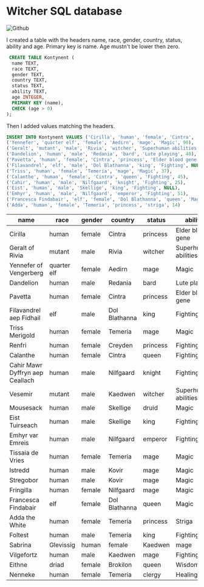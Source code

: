 # Witcher SQL database

![Github](https://www.belloflostsouls.net/wp-content/uploads/2019/11/The-Witcher-TV-Series.jpg)

I created a table with the headers name, race, gender, country, status, ability and age. Primary key is name. Age mustn't be lower then zero.
```sql
 CREATE TABLE Kontynent (
  name TEXT,
  race TEXT,
  gender TEXT,
  country TEXT,
  status TEXT,
  ability TEXT,
  age INTEGER,
  PRIMARY KEY (name),
  CHECK (age > 0)
);
```

Then I added values matching the headers.

```sql
INSERT INTO Kontynent VALUES ('Cirilla', 'human', 'female', 'Cintra', 'princess', 'Elder blood gene', 13),
('Yennefer', 'quarter elf', 'female', 'Aedirn', 'mage', 'Magic', 90), 
('Geralt', 'mutant', 'male', 'Rivia', 'witcher', 'Superhuman abilities', 103),
('Dandelion', 'human', 'male', 'Redania', 'bard', 'Lute playing', 40),
('Pavetta', 'human', 'female', 'Cintra', 'princess', 'Elder blood gene', 16),
('Filavandrel', 'elf', 'male', 'Dol Blathanna', 'king', 'Fighting', NULL),
('Triss', 'human', 'female', 'Temeria', 'mage', 'Magic', 37),
('Calanthe', 'human', 'female', 'Cintra', 'queen', 'Fighting', 45),
('Cahir', 'human', 'male', 'Nilfgaard', 'knight', 'Fighting', 25),
('Eist', 'human', 'male', 'Skellige', 'king', 'Fighting', NULL),
('Emhyr', 'human', 'male', 'Nilfgaard', 'emperor', 'Fighting', 51),
('Francesca Findabair', 'elf', 'female', 'Dol Blathanna', 'queen', 'Magic', NULL),
('Adda', 'human', 'female', 'Temeria', 'princess', 'striga', 14)
```

|name|race |gender |country |status |ability |age | 
|--|---|--|--|--|---|--|
|Cirilla	|human|	female|	Cintra|	princess|	Elder blood gene|	13|
|Geralt of Rivia|	mutant	|male|	Rivia|	witcher	|Superhuman abilities	|103|
|Yennefer of Vengerberg	|quarter elf|	female	|Aedirn|	mage	|Magic	|71|
|Dandelion |	human	|male|	Redania|	bard|	Lute playing|	40|
|Pavetta|	human|	female	|Cintra	|princess|	Elder blood gene|	15|
|Filavandrel aep Fidhail	|elf	|male|	Dol Blathanna	|king|	Fighting|	
|Triss Merigold|	human|	female|	Temeria|	mage	|Magic|	37|
|Renfri|	human	|female	|Creyden|	princess	|Fighting	|18|
|Calanthe|	human|	female	|Cintra	|queen	|Fighting|	45|
|Cahir Mawr Dyffryn aep Ceallach	|human|	male	|Nilfgaard|	knight|	Fighting|	25|
|Vesemir	|mutant	|male	|Kaedwen|	witcher	|Superhuman abilities	|330|
|Mousesack|	human	|male|	Skellige	|druid	|Magic|	NULL|
|Eist Tuirseach|	human|	male|	Skellige|	king|	Fighting|	45|
|Emhyr var Emreis|	human|	male	|Nilfgaard|	emperor|	Fighting|	51|
|Tissaia de Vries	|human|	female|	Temeria|	mage|	Magic|	300|
|Istredd|	human|	male	|Kovir|	mage|	Magic|	75|
|Stregobor	|human	|male|	Kovir	|mage|	Magic|	478|
|Fringilla	|human|	female|	Nilfgaard	|mage|	Magic|	70|
|Francesca Findabair	|elf	|female	|Dol Blathanna	|queen|	Magic	| NULL|
|Adda the White|	human	|female	|Temeria|	princess	|Striga|	14|
|Foltest	|human|	male|	Temeria	|king	|Fighting	|45|
|Sabrina| Glevissig	|human	|female	|Kaedwen|	mage	|Magic|	73|
|Vilgefortz	|human|	male|	Kaedwen	|mage	|Fighting|	35|
|Eithne	|driad|	female	|Brokilon|	queen	|Wisdom	| NULL |
|Nenneke|	human|	female|	Temeria	|clergy|	Healing	| NULL|
